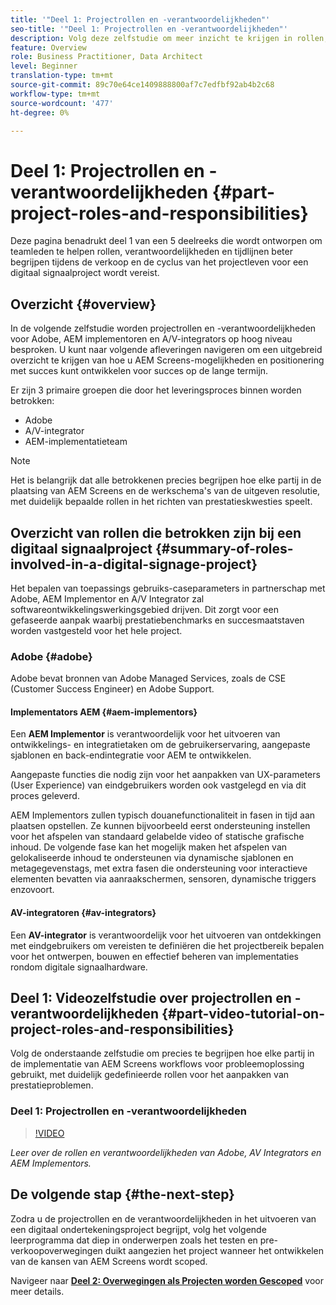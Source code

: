 ```yaml
---
title: '"Deel 1: Projectrollen en -verantwoordelijkheden"'
seo-title: '"Deel 1: Projectrollen en -verantwoordelijkheden"'
description: Volg deze zelfstudie om meer inzicht te krijgen in rollen, verantwoordelijkheden en tijdlijnen die tijdens de verkoop- en projectlevenscycli voor een digitaal ondertekeningsproject zijn vereist.
feature: Overview
role: Business Practitioner, Data Architect
level: Beginner
translation-type: tm+mt
source-git-commit: 89c70e64ce1409888800af7c7edfbf92ab4b2c68
workflow-type: tm+mt
source-wordcount: '477'
ht-degree: 0%

---
```



# Deel 1: Projectrollen en -verantwoordelijkheden {#part-project-roles-and-responsibilities}

Deze pagina benadrukt deel 1 van een 5 deelreeks die wordt ontworpen om teamleden te helpen rollen, verantwoordelijkheden en tijdlijnen beter begrijpen tijdens de verkoop en de cyclus van het projectleven voor een digitaal signaalproject wordt vereist.

## Overzicht {#overview}

In de volgende zelfstudie worden projectrollen en -verantwoordelijkheden voor Adobe, AEM implementoren en A/V-integrators op hoog niveau besproken. U kunt naar volgende afleveringen navigeren om een uitgebreid overzicht te krijgen van hoe u AEM Screens-mogelijkheden en positionering met succes kunt ontwikkelen voor succes op de lange termijn.

Er zijn 3 primaire groepen die door het leveringsproces binnen worden betrokken:

* Adobe
* A/V-integrator
* AEM-implementatieteam

>[!NOTE]
>
>Het is belangrijk dat alle betrokkenen precies begrijpen hoe elke partij in de plaatsing van AEM Screens en de werkschema&#39;s van de uitgeven resolutie, met duidelijk bepaalde rollen in het richten van prestatieskwesties speelt.

## Overzicht van rollen die betrokken zijn bij een digitaal signaalproject {#summary-of-roles-involved-in-a-digital-signage-project}

Het bepalen van toepassings gebruiks-caseparameters in partnerschap met Adobe, AEM Implementor en A/V Integrator zal softwareontwikkelingswerkingsgebied drijven. Dit zorgt voor een gefaseerde aanpak waarbij prestatiebenchmarks en succesmaatstaven worden vastgesteld voor het hele project.

### Adobe {#adobe}

Adobe bevat bronnen van Adobe Managed Services, zoals de CSE (Customer Success Engineer) en Adobe Support.

#### Implementators AEM {#aem-implementors}

Een **AEM Implementor** is verantwoordelijk voor het uitvoeren van ontwikkelings- en integratietaken om de gebruikerservaring, aangepaste sjablonen en back-endintegratie voor AEM te ontwikkelen.

Aangepaste functies die nodig zijn voor het aanpakken van UX-parameters (User Experience) van eindgebruikers worden ook vastgelegd en via dit proces geleverd.

AEM Implementors zullen typisch douanefunctionaliteit in fasen in tijd aan plaatsen opstellen. Ze kunnen bijvoorbeeld eerst ondersteuning instellen voor het afspelen van standaard gelabelde video of statische grafische inhoud. De volgende fase kan het mogelijk maken het afspelen van gelokaliseerde inhoud te ondersteunen via dynamische sjablonen en metagegevenstags, met extra fasen die ondersteuning voor interactieve elementen bevatten via aanraakschermen, sensoren, dynamische triggers enzovoort.

#### AV-integratoren {#av-integrators}

Een **AV-integrator** is verantwoordelijk voor het uitvoeren van ontdekkingen met eindgebruikers om vereisten te definiëren die het projectbereik bepalen voor het ontwerpen, bouwen en effectief beheren van implementaties rondom digitale signaalhardware.

## Deel 1: Videozelfstudie over projectrollen en -verantwoordelijkheden {#part-video-tutorial-on-project-roles-and-responsibilities}

Volg de onderstaande zelfstudie om precies te begrijpen hoe elke partij in de implementatie van AEM Screens workflows voor probleemoplossing gebruikt, met duidelijk gedefinieerde rollen voor het aanpakken van prestatieproblemen.

### Deel 1: Projectrollen en -verantwoordelijkheden

>[!VIDEO](https://video.tv.adobe.com/v/28375)

*Leer over de rollen en verantwoordelijkheden van Adobe, AV Integrators en AEM Implementors.*

## De volgende stap {#the-next-step}

Zodra u de projectrollen en de verantwoordelijkheden in het uitvoeren van een digitaal ondertekeningsproject begrijpt, volg het volgende leerprogramma dat diep in onderwerpen zoals het testen en pre-verkoopoverwegingen duikt aangezien het project wanneer het ontwikkelen van de kansen van AEM Screens wordt scoped.

Navigeer naar **[Deel 2: Overwegingen als Projecten worden Gescoped](project-considerations.md)** voor meer details.
